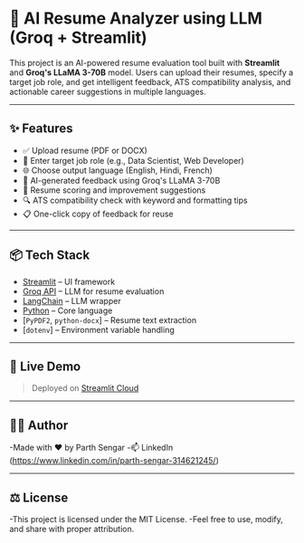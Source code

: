 # 📄 AI Resume Analyzer using LLM (Groq + Streamlit)

This project is an AI-powered resume evaluation tool built with **Streamlit** and **Groq's LLaMA 3-70B** model. Users can upload their resumes, specify a target job role, and get intelligent feedback, ATS compatibility analysis, and actionable career suggestions in multiple languages.

---

## ✨ Features

- ✅ Upload resume (PDF or DOCX)
- 🎯 Enter target job role (e.g., Data Scientist, Web Developer)
- 🌐 Choose output language (English, Hindi, French)
- 🤖 AI-generated feedback using Groq's LLaMA 3-70B
- 🧾 Resume scoring and improvement suggestions
- 🔍 ATS compatibility check with keyword and formatting tips
- 📋 One-click copy of feedback for reuse

---

## 📦 Tech Stack

- [Streamlit](https://streamlit.io/) – UI framework
- [Groq API](https://console.groq.com/) – LLM for resume evaluation
- [LangChain](https://www.langchain.com/) – LLM wrapper
- [Python](https://www.python.org/) – Core language
- [`PyPDF2`, `python-docx`] – Resume text extraction
- [`dotenv`] – Environment variable handling

---

## 🚀 Live Demo

> Deployed on [Streamlit Cloud](https://resume-analyzer-u6rkadhocdmaamsqd99xba.streamlit.app/)

---

## 🙋‍♂️ Author

-Made with ❤️ by Parth Sengar
-📫 LinkedIn (https://www.linkedin.com/in/parth-sengar-314621245/)

---

## ⚖️ License

-This project is licensed under the MIT License.
-Feel free to use, modify, and share with proper attribution.

